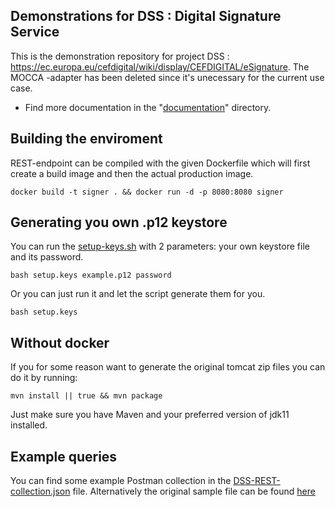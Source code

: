 ## Demonstrations for DSS : Digital Signature Service

This is the demonstration repository for project DSS : https://ec.europa.eu/cefdigital/wiki/display/CEFDIGITAL/eSignature. 
The MOCCA -adapter has been deleted since it's unecessary for the current use case.

- Find more documentation in the "[documentation](./documentation)" directory.


## Building the enviroment

REST-endpoint can be compiled with the given Dockerfile which will first create a build image and then the actual
production image.
```
docker build -t signer . && docker run -d -p 8080:8080 signer
```

## Generating you own .p12 keystore

You can run the [setup-keys.sh](./setup.keys) with 2 parameters: your own keystore file and its password.
```
bash setup.keys example.p12 password
```
Or you can just run it and let the script generate them for you. 
```
bash setup.keys
```

## Without docker
If you for some reason want to generate the original tomcat zip files you can do it by running:
```
mvn install || true && mvn package
```

Just make sure you have Maven and your preferred version of jdk11 installed.

## Example queries

You can find some example Postman collection in the [DSS-REST-collection.json](./DSS-REST-collection.json) file.
Alternatively the original sample file can be found [here](https://github.com/esig/dss/blob/master/dss-cookbook/src/main/postman/DSS%20REST%20services.postman_collection.json)
